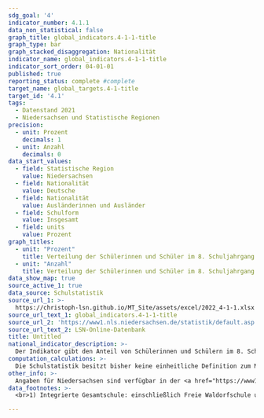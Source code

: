 ```yaml
---
sdg_goal: '4'
indicator_number: 4.1.1
data_non_statistical: false
graph_title: global_indicators.4-1-1-title
graph_type: bar
graph_stacked_disaggregation: Nationalität
indicator_name: global_indicators.4-1-1-title
indicator_sort_order: 04-01-01
published: true
reporting_status: complete #complete
target_name: global_targets.4-1-title
target_id: '4.1'
tags:
  - Datenstand 2021
  - Niedersachsen und Statistische Regionen
precision:
  - unit: Prozent
    decimals: 1
  - unit: Anzahl
    decimals: 0
data_start_values:
  - field: Statistische Region
    value: Niedersachsen
  - field: Nationalität
    value: Deutsche
  - field: Nationalität
    value: Ausländerinnen und Ausländer
  - field: Schulform
    value: Insgesamt
  - field: units
    value: Prozent
graph_titles:
  - unit: "Prozent"
    title: Verteilung der Schülerinnen und Schüler im 8. Schuljahrgang in Prozent
  - unit: "Anzahl"
    title: Verteilung der Schülerinnen und Schüler im 8. Schuljahrgang (Anzahl)
data_show_map: true
source_active_1: true
data_source: Schulstatistik
source_url_1: >-
  https://christoph-lsn.github.io/MT_Site/assets/excel/2022_4-1-1.xlsx
source_url_text_1: global_indicators.4-1-1-title
source_url_2: 'https://www1.nls.niedersachsen.de/statistik/default.asp'
source_url_text_2: LSN-Online-Datenbank
title: Untitled
national_indicator_description: >-
  Der Indikator gibt den Anteil von Schülerinnen und Schülern im 8. Schuljahrgang nach Nationalität und Schulform an. Er kann Aussagen über die strukturelle Teilhabe und die Chancengleichheit im Bildungssystem machen. Die Über- bzw. Unterrepräsentation von ausländischen Schülerinnen und Schülern in den verschiedenen Schulformen zeigt an, ob diese vergleichbare Bildungschancen wie deutsche Schülerinnen und Schüler haben. Der 8. Schuljahrgang bietet sich für den strukturellen Vergleich an, weil in diesem Jahrgang die Verteilung der Schülerinnen und Schüler auf die verschiedenen Schulformen im Wesentlichen abgeschlossen ist und auch in früheren Jahren, als es z.B. noch die Orientierungsstufe gab, abgeschlossen war.
computation_calculations: >-
  Die Schulstatistik besitzt bisher keine einheitliche Definition zum Migrationshintergrund. Daher wird der Indikator zunächst nur nach Staatsangehörigkeit gegliedert. Eine methodische Schwierigkeit bei einem bundesweiten Vergleich besteht in der Untergliederung der einzelnen, länderspezifischen Schulsysteme in Schultypen. Unter die Integrierte Gesamtschule werden auch Freie Waldorfschulen u. ä. subsumiert. Die verschiedenen Zweige der Kooperativen Gesamtschule werden den Schulformen Hauptschule, Realschule und Gymnasium zugeordnet.
other_info: >-
  Angaben für Niedersachsen sind verfügbar in der <a href="https://www1.nls.niedersachsen.de/statistik/default.asp" target="_blank">LSN-Online Datenbank</a> (Statistische Erhebung > 300 Allgemein bildende Schulen).
data_footnotes: >-
  <br>1) Integrierte Gesamtschule: einschließlich Freie Waldorfschule u. ä.; die verschiedenen Zweige der Kooperativen   Gesamtschule werden den Schulformen Hauptschule, Realschule und Gymnasium zugeordnet. <br>2) Oberschule: Schulform in Niedersachsen zum Schuljahr 2011/2012 eingeführt

---
```

